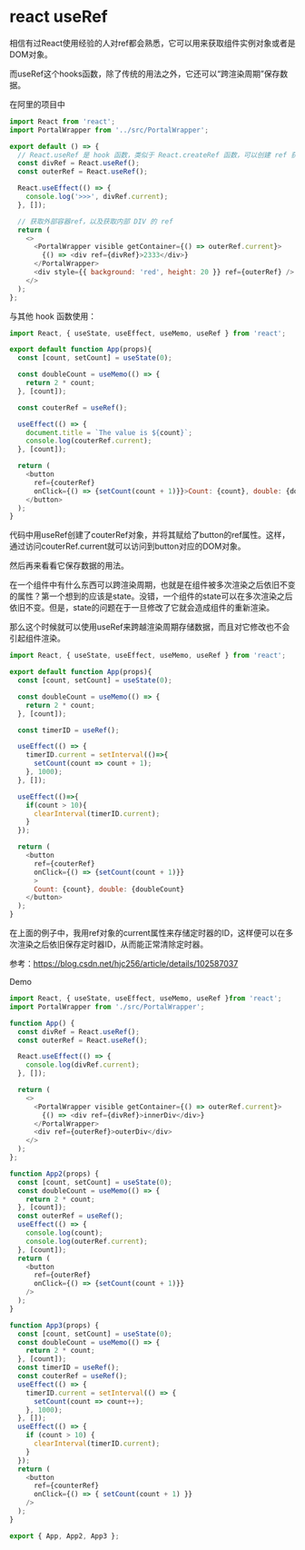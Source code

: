 # react useRef

相信有过React使用经验的人对ref都会熟悉，它可以用来获取组件实例对象或者是DOM对象。

而useRef这个hooks函数，除了传统的用法之外，它还可以“跨渲染周期”保存数据。

在阿里的项目中

~~~js
import React from 'react';
import PortalWrapper from '../src/PortalWrapper';

export default () => {
  // React.useRef 是 hook 函数，类似于 React.createRef 函数，可以创建 ref 获取 DOM 节点
  const divRef = React.useRef();
  const outerRef = React.useRef();

  React.useEffect(() => {
    console.log('>>>', divRef.current);
  }, []);

  // 获取外部容器ref，以及获取内部 DIV 的 ref
  return (
    <>
      <PortalWrapper visible getContainer={() => outerRef.current}>
        {() => <div ref={divRef}>2333</div>}
      </PortalWrapper>
      <div style={{ background: 'red', height: 20 }} ref={outerRef} />
    </>
  );
};

~~~

与其他 hook 函数使用：
~~~js
import React, { useState, useEffect, useMemo, useRef } from 'react';

export default function App(props){
  const [count, setCount] = useState(0);

  const doubleCount = useMemo(() => {
    return 2 * count;
  }, [count]);

  const couterRef = useRef();

  useEffect(() => {
    document.title = `The value is ${count}`;
    console.log(couterRef.current);
  }, [count]);

  return (
    <button
      ref={couterRef}
      onClick={() => {setCount(count + 1)}}>Count: {count}, double: {doubleCount}
    </button>
  );
}
~~~

代码中用useRef创建了couterRef对象，并将其赋给了button的ref属性。这样，通过访问couterRef.current就可以访问到button对应的DOM对象。

然后再来看看它保存数据的用法。

在一个组件中有什么东西可以跨渲染周期，也就是在组件被多次渲染之后依旧不变的属性？第一个想到的应该是state。没错，一个组件的state可以在多次渲染之后依旧不变。但是，state的问题在于一旦修改了它就会造成组件的重新渲染。

那么这个时候就可以使用useRef来跨越渲染周期存储数据，而且对它修改也不会引起组件渲染。

~~~js
import React, { useState, useEffect, useMemo, useRef } from 'react';

export default function App(props){
  const [count, setCount] = useState(0);

  const doubleCount = useMemo(() => {
    return 2 * count;
  }, [count]);

  const timerID = useRef();

  useEffect(() => {
    timerID.current = setInterval(()=>{
      setCount(count => count + 1);
    }, 1000); 
  }, []);

  useEffect(()=>{
    if(count > 10){
      clearInterval(timerID.current);
    }
  });

  return (
    <button
      ref={couterRef}
      onClick={() => {setCount(count + 1)}}
      >
      Count: {count}, double: {doubleCount}
    </button>
  );
}
~~~

在上面的例子中，我用ref对象的current属性来存储定时器的ID，这样便可以在多次渲染之后依旧保存定时器ID，从而能正常清除定时器。

参考：https://blog.csdn.net/hjc256/article/details/102587037



Demo

~~~js
import React, { useState, useEffect, useMemo, useRef }from 'react';
import PortalWrapper from './src/PortalWrapper';

function App() {
  const divRef = React.useRef();
  const outerRef = React.useRef();

  React.useEffect(() => {
    console.log(divRef.current);
  }, []);

  return (
    <>
      <PortalWrapper visible getContainer={() => outerRef.current}>
        {() => <div ref={divRef}>innerDiv</div>}
      </PortalWrapper>
      <div ref={outerRef}>outerDiv</div>
    </>
  );
};

function App2(props) {
  const [count, setCount] = useState(0);
  const doubleCount = useMemo(() => {
    return 2 * count;
  }, [count]);
  const outerRef = useRef();
  useEffect(() => {
    console.log(count);
    console.log(outerRef.current);
  }, [count]);
  return (
    <button
      ref={outerRef}
      onClick={() => {setCount(count + 1)}}
    />
  );
}

function App3(props) {
  const [count, setCount] = useState(0);
  const doubleCount = useMemo(() => {
    return 2 * count;
  }, [count]);
  const timerID = useRef();
  const couterRef = useRef();
  useEffect(() => {
    timerID.current = setInterval(() => {
      setCount(count => count++);
    }, 1000);
  }, []);
  useEffect(() => {
    if (count > 10) {
      clearInterval(timerID.current);
    }
  });
  return (
    <button
      ref={counterRef}
      onClick={() => { setCount(count + 1) }}
    />
  );
}

export { App, App2, App3 };
~~~

